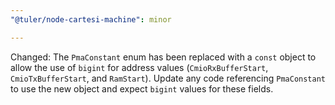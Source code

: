 ```yaml
---
"@tuler/node-cartesi-machine": minor

---
```


Changed: The `PmaConstant` enum has been replaced with a `const` object to allow the use of `bigint` for address values (`CmioRxBufferStart`, `CmioTxBufferStart`, and `RamStart`). Update any code referencing `PmaConstant` to use the new object and expect `bigint` values for these fields. 